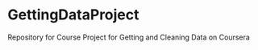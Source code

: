 GettingDataProject
==================

Repository for Course Project for Getting and Cleaning Data on Coursera

